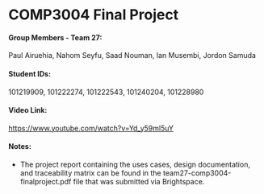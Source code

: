 # COMP3004 Final Project
#### Group Members - Team 27: 
Paul Airuehia,
Nahom Seyfu,
Saad Nouman,
Ian Musembi,
Jordon Samuda

#### Student IDs:
101219909,
101222274,
101222543,
101240204,
101228980

#### Video Link: 
https://www.youtube.com/watch?v=Yd_y59ml5uY

#### Notes:
- The project report containing the uses cases, design documentation, and traceability matrix can be found in the team27-comp3004-finalproject.pdf file that was submitted via Brightspace.
  
